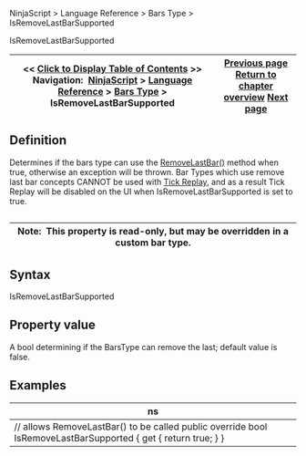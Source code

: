 ﻿
NinjaScript > Language Reference > Bars Type > IsRemoveLastBarSupported

IsRemoveLastBarSupported

| << [Click to Display Table of Contents](isremovelastbarsupported.md) >> **Navigation:**     [NinjaScript](ninjascript.md) > [Language Reference](language_reference_wip.md) > [Bars Type](bars_type.md) > IsRemoveLastBarSupported | [Previous page](icon_barstype.md) [Return to chapter overview](bars_type.md) [Next page](barstype_istimebased.md) |
| --- | --- |
## Definition
Determines if the bars type can use the [RemoveLastBar()](removelastbar.md) method when true, otherwise an exception will be thrown. Bar Types which use remove last bar concepts CANNOT be used with [Tick Replay](tick_replay.md), and as a result Tick Replay will be disabled on the UI when IsRemoveLastBarSupported is set to true.
## 

| Note:  This property is read-only, but may be overridden in a custom bar type. |
| --- |

## Syntax
IsRemoveLastBarSupported
 
## Property value
A bool determining if the BarsType can remove the last; default value is false.
## 
## Examples

| ns |
| --- |
| // allows RemoveLastBar() to be called public override bool IsRemoveLastBarSupported { get { return true; } } |
